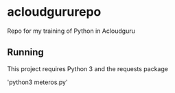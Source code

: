 # acloudgururepo
Repo for my training of Python in Acloudguru

## Running

This project requires Python 3 and the requests package

'python3 meteros.py'
